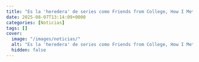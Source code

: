 ```yaml
---
title: "Es la 'heredera' de series como Friends from College, How I Met Your Father o Love y acaba de estrenar su segunda temporada"
date: 2025-08-07T13:14:09+0000
categories: [Noticias]
tags: []
cover:
  image: "/images/noticias/"
  alt: "Es la 'heredera' de series como Friends from College, How I Met Your Father o Love y acaba de estrenar su segunda temporada"
  hidden: false
---
```



